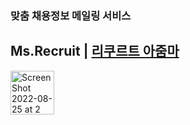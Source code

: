 ### 맞춤 채용정보 메일링 서비스

## Ms.Recruit | [리쿠르트 아줌마]()

<img width="70" alt="Screen Shot 2022-08-25 at 2 07 10 PM" src="https://user-images.githubusercontent.com/76654131/186579609-5bd22b38-cd7d-422d-859f-51d3555bfe04.png">  

